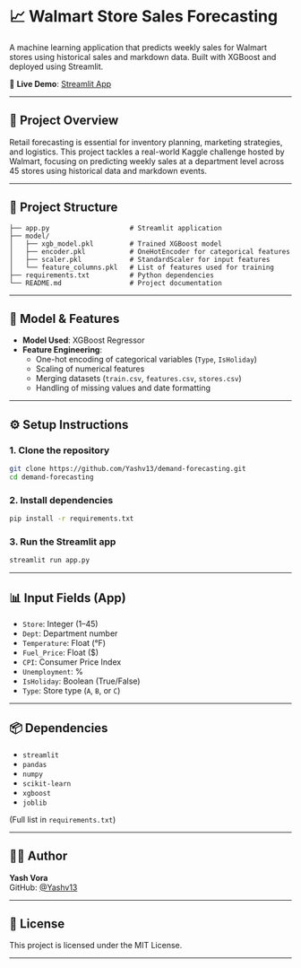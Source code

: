 
# 📈 Walmart Store Sales Forecasting

A machine learning application that predicts weekly sales for Walmart stores using historical sales and markdown data. Built with XGBoost and deployed using Streamlit.

🔗 **Live Demo**: [Streamlit App](https://demand-forecasting-frqtr9fvefnqzxoyjdweni.streamlit.app/)

---

## 🚀 Project Overview

Retail forecasting is essential for inventory planning, marketing strategies, and logistics. This project tackles a real-world Kaggle challenge hosted by Walmart, focusing on predicting weekly sales at a department level across 45 stores using historical data and markdown events.

---

## 📂 Project Structure

```
├── app.py                    # Streamlit application
├── model/
│   ├── xgb_model.pkl         # Trained XGBoost model
│   ├── encoder.pkl           # OneHotEncoder for categorical features
│   ├── scaler.pkl            # StandardScaler for input features
│   └── feature_columns.pkl   # List of features used for training
├── requirements.txt          # Python dependencies
└── README.md                 # Project documentation
```

---

## 🧠 Model & Features

- **Model Used**: XGBoost Regressor
- **Feature Engineering**:
  - One-hot encoding of categorical variables (`Type`, `IsHoliday`)
  - Scaling of numerical features
  - Merging datasets (`train.csv`, `features.csv`, `stores.csv`)
  - Handling of missing values and date formatting

---

## ⚙️ Setup Instructions

### 1. Clone the repository

```bash
git clone https://github.com/Yashv13/demand-forecasting.git
cd demand-forecasting
```

### 2. Install dependencies

```bash
pip install -r requirements.txt
```

### 3. Run the Streamlit app

```bash
streamlit run app.py
```

---

## 📊 Input Fields (App)

- `Store`: Integer (1–45)
- `Dept`: Department number
- `Temperature`: Float (°F)
- `Fuel_Price`: Float ($)
- `CPI`: Consumer Price Index
- `Unemployment`: %
- `IsHoliday`: Boolean (True/False)
- `Type`: Store type (`A`, `B`, or `C`)

---

## 📦 Dependencies

- `streamlit`
- `pandas`
- `numpy`
- `scikit-learn`
- `xgboost`
- `joblib`

(Full list in `requirements.txt`)

---

## 🙋‍♂️ Author

**Yash Vora**  
GitHub: [@Yashv13](https://github.com/Yashv13)

---

## 📜 License

This project is licensed under the MIT License.

---
